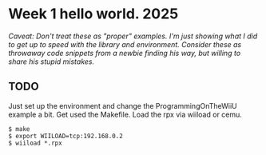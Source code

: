 # Week 1  hello world. 2025

_Caveat: Don't treat these as "proper" examples.  I'm just showing what I did to get up to 
speed with the library and environment.  Consider these as throwaway code snippets from a 
newbie finding his way, but willing to share his stupid mistakes._

## TODO 
Just set up the environment and change the ProgrammingOnTheWiiU example a bit.
Get used the Makefile.
Load the rpx via wiiload or cemu.

```
$ make
$ export WIILOAD=tcp:192.168.0.2
$ wiiload *.rpx
```
